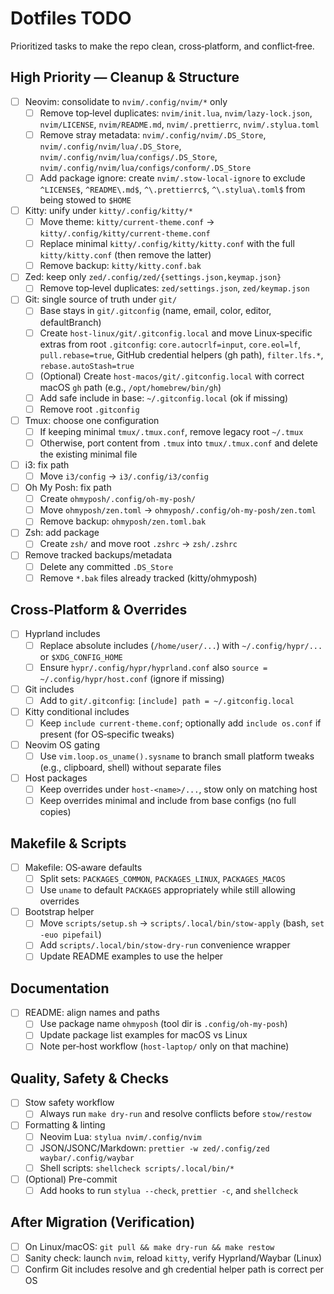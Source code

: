 # Dotfiles TODO

Prioritized tasks to make the repo clean, cross‑platform, and conflict‑free.

## High Priority — Cleanup & Structure

- [ ] Neovim: consolidate to `nvim/.config/nvim/*` only
  - [ ] Remove top‑level duplicates: `nvim/init.lua`, `nvim/lazy-lock.json`, `nvim/LICENSE`, `nvim/README.md`, `nvim/.prettierrc`, `nvim/.stylua.toml`
  - [ ] Remove stray metadata: `nvim/.config/nvim/.DS_Store`, `nvim/.config/nvim/lua/.DS_Store`, `nvim/.config/nvim/lua/configs/.DS_Store`, `nvim/.config/nvim/lua/configs/conform/.DS_Store`
  - [ ] Add package ignore: create `nvim/.stow-local-ignore` to exclude `^LICENSE$`, `^README\.md$`, `^\.prettierrc$`, `^\.stylua\.toml$` from being stowed to `$HOME`

- [ ] Kitty: unify under `kitty/.config/kitty/*`
  - [ ] Move theme: `kitty/current-theme.conf` → `kitty/.config/kitty/current-theme.conf`
  - [ ] Replace minimal `kitty/.config/kitty/kitty.conf` with the full `kitty/kitty.conf` (then remove the latter)
  - [ ] Remove backup: `kitty/kitty.conf.bak`

- [ ] Zed: keep only `zed/.config/zed/{settings.json,keymap.json}`
  - [ ] Remove top‑level duplicates: `zed/settings.json`, `zed/keymap.json`

- [ ] Git: single source of truth under `git/`
  - [ ] Base stays in `git/.gitconfig` (name, email, color, editor, defaultBranch)
  - [ ] Create `host-linux/git/.gitconfig.local` and move Linux‑specific extras from root `.gitconfig`:
        `core.autocrlf=input`, `core.eol=lf`, `pull.rebase=true`, GitHub credential helpers (gh path), `filter.lfs.*`, `rebase.autoStash=true`
  - [ ] (Optional) Create `host-macos/git/.gitconfig.local` with correct macOS `gh` path (e.g., `/opt/homebrew/bin/gh`)
  - [ ] Add safe include in base: `~/.gitconfig.local` (ok if missing)
  - [ ] Remove root `.gitconfig`

- [ ] Tmux: choose one configuration
  - [ ] If keeping minimal `tmux/.tmux.conf`, remove legacy root `~/.tmux`
  - [ ] Otherwise, port content from `.tmux` into `tmux/.tmux.conf` and delete the existing minimal file

- [ ] i3: fix path
  - [ ] Move `i3/config` → `i3/.config/i3/config`

- [ ] Oh My Posh: fix path
  - [ ] Create `ohmyposh/.config/oh-my-posh/`
  - [ ] Move `ohmyposh/zen.toml` → `ohmyposh/.config/oh-my-posh/zen.toml`
  - [ ] Remove backup: `ohmyposh/zen.toml.bak`

- [ ] Zsh: add package
  - [ ] Create `zsh/` and move root `.zshrc` → `zsh/.zshrc`

- [ ] Remove tracked backups/metadata
  - [ ] Delete any committed `.DS_Store`
  - [ ] Remove `*.bak` files already tracked (kitty/ohmyposh)

## Cross‑Platform & Overrides

- [ ] Hyprland includes
  - [ ] Replace absolute includes (`/home/user/...`) with `~/.config/hypr/...` or `$XDG_CONFIG_HOME`
  - [ ] Ensure `hypr/.config/hypr/hyprland.conf` also `source = ~/.config/hypr/host.conf` (ignore if missing)

- [ ] Git includes
  - [ ] Add to `git/.gitconfig`: `
[include]
    path = ~/.gitconfig.local
    `

- [ ] Kitty conditional includes
  - [ ] Keep `include current-theme.conf`; optionally add `include os.conf` if present (for OS‑specific tweaks)

- [ ] Neovim OS gating
  - [ ] Use `vim.loop.os_uname().sysname` to branch small platform tweaks (e.g., clipboard, shell) without separate files

- [ ] Host packages
  - [ ] Keep overrides under `host-<name>/...`, stow only on matching host
  - [ ] Keep overrides minimal and include from base configs (no full copies)

## Makefile & Scripts

- [ ] Makefile: OS‑aware defaults
  - [ ] Split sets: `PACKAGES_COMMON`, `PACKAGES_LINUX`, `PACKAGES_MACOS`
  - [ ] Use `uname` to default `PACKAGES` appropriately while still allowing overrides

- [ ] Bootstrap helper
  - [ ] Move `scripts/setup.sh` → `scripts/.local/bin/stow-apply` (bash, `set -euo pipefail`)
  - [ ] Add `scripts/.local/bin/stow-dry-run` convenience wrapper
  - [ ] Update README examples to use the helper

## Documentation

- [ ] README: align names and paths
  - [ ] Use package name `ohmyposh` (tool dir is `.config/oh-my-posh`)
  - [ ] Update package list examples for macOS vs Linux
  - [ ] Note per‑host workflow (`host-laptop/` only on that machine)

## Quality, Safety & Checks

- [ ] Stow safety workflow
  - [ ] Always run `make dry-run` and resolve conflicts before `stow/restow`

- [ ] Formatting & linting
  - [ ] Neovim Lua: `stylua nvim/.config/nvim`
  - [ ] JSON/JSONC/Markdown: `prettier -w zed/.config/zed waybar/.config/waybar`
  - [ ] Shell scripts: `shellcheck scripts/.local/bin/*`

- [ ] (Optional) Pre-commit
  - [ ] Add hooks to run `stylua --check`, `prettier -c`, and `shellcheck`

## After Migration (Verification)

- [ ] On Linux/macOS: `git pull && make dry-run && make restow`
- [ ] Sanity check: launch `nvim`, reload `kitty`, verify Hyprland/Waybar (Linux)
- [ ] Confirm Git includes resolve and gh credential helper path is correct per OS
